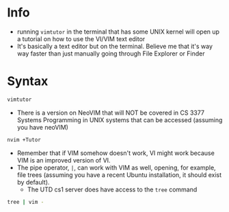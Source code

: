 # Info
* running `vimtutor` in the terminal that has some UNIX kernel will open up a tutorial on how to use the VI/VIM text editor
* It's basically a text editor but on the terminal. Believe me that it's way way faster than just manually going through File Explorer or Finder
# Syntax
```bash
vimtutor
```
* There is a version on NeoVIM that will NOT be covered in CS 3377 Systems Programming in UNIX systems that can be accessed (assuming you have neoVIM)
```bash
nvim +Tutor
```
* Remember that if VIM somehow doesn't work, VI might work because VIM is an improved version of VI.
* The pipe operator, `|`, can work with VIM as well, opening, for example, file trees (assuming you have a recent Ubuntu installation, it should exist by default).
  * The UTD cs1 server does have access to the `tree` command
```bash
tree | vim -
```
